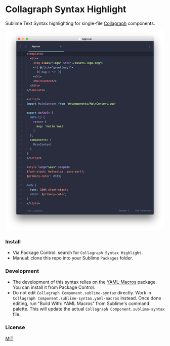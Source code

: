 # Collagraph Syntax Highlight

Sublime Text Syntax highlighting for single-file [Collagraph](https://github.com/fork-tongue/collagraph) components.

<!-- TODO: update screenshot with Collagraph example -->
<p align="center">
  <img width="809px" src="https://raw.githubusercontent.com/vuejs/vue-syntax-highlight/new/samples/screenshot.png">
</p>


### Install

- Via Package Control: search for `Collagraph Syntax Highlight`.
- Manual: clone this repo into your Sublime `Packages` folder.


### Development

- The development of this syntax relies on the [YAML-Macros](https://github.com/Thom1729/YAML-Macros) package. You can install it from Package Control.
- Do not edit `Collagraph Component.sublime-syntax` directly. Work in `Collagraph Component.sublime-syntax.yaml-macros` instead. Once done editing, run "Build With: YAML Macros" from Sublime's command palette. This will update the actual `Collagraph Component.sublime-syntax` file.


### License

[MIT](http://opensource.org/licenses/MIT)
